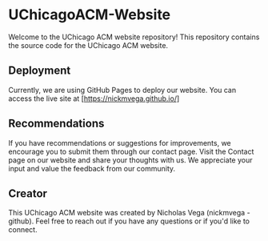 # UChicagoACM-Website

Welcome to the UChicago ACM website repository! This repository contains the source code for the UChicago ACM website.

## Deployment

Currently, we are using GitHub Pages to deploy our website. You can access the live site at [https://nickmvega.github.io/]

## Recommendations

If you have recommendations or suggestions for improvements, we encourage you to submit them through our contact page. Visit the Contact page on our website and share your thoughts with us. We appreciate your input and value the feedback from our community.

## Creator

This UChicago ACM website was created by Nicholas Vega (nickmvega - github). Feel free to reach out if you have any questions or if you'd like to connect.